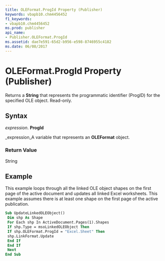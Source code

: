 ```yaml
---
title: OLEFormat.ProgId Property (Publisher)
keywords: vbapb10.chm4456452
f1_keywords:
- vbapb10.chm4456452
ms.prod: publisher
api_name:
- Publisher.OLEFormat.ProgId
ms.assetid: dae7e591-65d2-b956-e598-8746955c4182
ms.date: 06/08/2017
---
```



# OLEFormat.ProgId Property (Publisher)

Returns a **String** that represents the programmatic identifier (ProgID) for the specified OLE object. Read-only.


## Syntax

 _expression_. **ProgId**

 _expression_A variable that represents an **OLEFormat** object.


### Return Value

String


## Example

This example loops through all the linked OLE object shapes on the first page of the active document and updates all linked Excel worksheets. This example assumes there is at least one shape on the first page of the active publication.


```vb
Sub UpdateLinkedOLEObject() 
 Dim shp As Shape 
 For Each shp In ActiveDocument.Pages(1).Shapes 
 If shp.Type = msoLinkedOLEObject Then 
 If shp.OLEFormat.ProgId = "Excel.Sheet" Then 
 shp.LinkFormat.Update 
 End If 
 End If 
 Next 
End Sub
```


